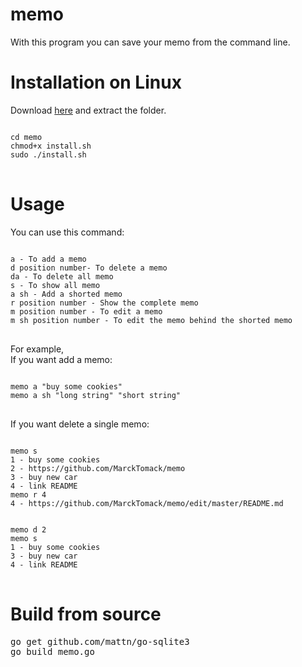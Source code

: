 # memo

With this program you can save your memo from the command line.

# Installation on Linux

Download <a href="https://github.com/MarckTomack/memo/releases/tag/v1.0">here</a> and extract the folder.

<pre>
<code>
cd memo
chmod+x install.sh
sudo ./install.sh
</code>
</pre>

# Usage

You can use this command:
<pre>
<code>
a - To add a memo
d position number- To delete a memo
da - To delete all memo
s - To show all memo
a sh - Add a shorted memo
r position number - Show the complete memo
m position number - To edit a memo
m sh position number - To edit the memo behind the shorted memo
</code>
</pre>

For example,<br>
If you want add a memo:
<pre>
<code>
memo a "buy some cookies"
memo a sh "long string" "short string"
</code>
</pre>
If you want delete a single memo:
<pre>
<code>
memo s
1 - buy some cookies
2 - https://github.com/MarckTomack/memo
3 - buy new car
4 - link README
memo r 4
4 - https://github.com/MarckTomack/memo/edit/master/README.md
<br>
memo d 2
memo s
1 - buy some cookies
3 - buy new car
4 - link README
</code>
</pre>

# Build from source

<pre>
go get github.com/mattn/go-sqlite3
go build memo.go
</pre>
